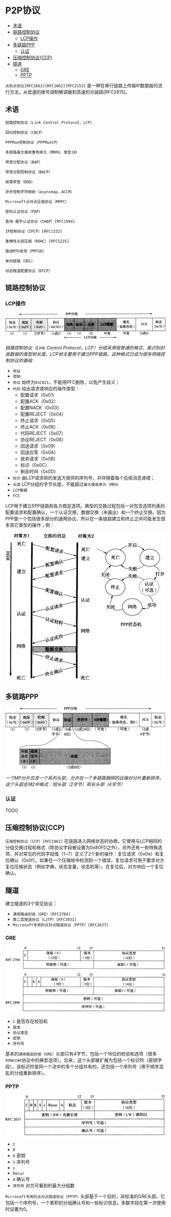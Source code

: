 # P2P协议

<!-- vim-markdown-toc GFM -->

* [术语](#术语)
* [链路控制协议](#链路控制协议)
    - [LCP操作](#lcp操作)
* [多链路PPP](#多链路ppp)
    - [认证](#认证)
* [压缩控制协议(CCP)](#压缩控制协议ccp)
* [隧道](#隧道)
    - [GRE](#gre)
    - [PPTP](#pptp)

<!-- vim-markdown-toc -->



`点到点协议[RFC1661][RFC1662][RFC2153]` 是一种在串行链路上传输IP数据报的流行方法，从低速的拨号调制解调器到高速的光链路[RFC2615]。



## 术语

`链路控制协议（Link Control Protocol，LCP）`

`回叫控制协议（CBCP）`

`PPPMux控制协议（PPPMuxCP）`

`多链路最大接收重构单元（MRRU，类型18）`

`带宽分配协议（BAP）`

`带宽分配控制协议（BACP）`

`按需带宽（BOD）`

`异步控制字符映射（asyncmap，ACCM）`

`Microsoft点对点压缩协议（MPPC）`

`密码认证协议（PAP）`

`查询-握手认证协议（CHAP）[RFC1994]`

`IP控制协议（IPCP）[RFC1332]`

`鲁棒性头部压缩（ROHC）[RFC5225]`

`路径MTU发现（PMTUD）`

`单向链路（UDL）`

`动态隧道配置协议（DTCP）`



## 链路控制协议

### LCP操作

![p2p_lcp_group](res/p2p_lcp_group.png)

*链路控制协议（Link Control Protocol，LCP）分组采用很普通的格式，能识别封装数据的类型和长度。LCP帧主要用于建立PPP链路，这种格式已成为很多网络控制协议的基础*

- `地址` 
- `控制`
- `协议` 始终为`0xC021`，不能用PFC删除，以免产生歧义；
- `代码` 给出请求或响应的操作类型：
  - 配置请求（0x01）
  - 配置ACK（0x02）
  - 配置NACK（0x03）
  - 配置REJECT（0x04）
  - 终止请求（0x05）
  - 终止ACK（0x06）
  - 代码REJECT（0x07）
  - 协议REJECT（0x08）
  - 回送请求（0x09）
  - 回送应答（0x0A）
  - 放弃请求（0x0B）
  - 标识（0x0C）
  - 剩余时间（0x0D）
- `标识` 由LCP请求帧的发送方提供的序列号，并伴随着每个后续消息递增；
- `长度` LCP分组的字节长度，不能超过`最大接收单元（MRU）`
- `LCP数据`
- `FCS`

LCP用于建立PPP链路和各方商定选项。典型的交换过程包括一对包含选项列表的配置请求和配置确认，一个认证交换，数据交换（未画出）和一个终止交换。因为PPP是一个包括很多部分的通用协议，所以在一条链路建立和终止之间可能发生很多其它类型的操作；例：

![p2p_lcp_example](res/p2p_lcp_example.png)



## 多链路PPP

![p2p_ppp](res/p2p_ppp.png)

*一个MP分片包含一个系列头部，允许在一个多链路捆绑的远端对分片重新排序。这个头部支持2中格式：短头部（2字节）和长头部（4字节）*

### 认证

TODO



## 压缩控制协议(CCP)

`压缩控制协议（CCP）[RFC1962]` 在链路进入网络状态时协商，它使用与LCP相同的分组交换过程和格式（除协议字段被设置为0x80FD之外），另外还有一些特殊选项，并对常见的代码字段值（1~7）定义了2个新的操作：复位请求（0x0e）和复位确认（0x0f）。如果在一个压缩帧中检测到一个错误，复位请求可用于要求对方复位压缩状态（例如字典，状态变量，状态机等）。在复位后，对方响应一个复位确认。



## 隧道

建立隧道的3个常见协议：

- `通用路由封装（GRE）[RFC2784]`
- `第二层隧道协议（L2TP）[RFC3931]`
- `Microsoft专用的点对点隧道协议（PPTP）[RFC2637]`

### GRE

![p2p_gre](res/p2p_gre.png)

- `C` 是否存在校验和
- `版本`
- `协议类型`
- `密钥`
- `序列号`

基本的`通用路由封装（GRE）`头部只有4字节，包括一个16位的检验和选项（很多Internet协议中的典型选项）。后来，这个头部被扩展为包括一个标识符（密钥字段），该标识符是同一个流中的多个分组共有的，还包括一个序列号（用于顺序混乱的分组重新排序）。

### PPTP

![p2p_pptp](res/p2p_pptp.png)

- `C`
- `R`
- `K` 密钥
- `S` 序列号
- `s`
- `Recur`
- `A` 确认号
- `序列号` 对方可看到的最大分组数

`Microsoft专用的点对点隧道协议（PPTP）`头部基于一个旧的，非标准的GRE头部。它包括一个序列号，一个累积的分组确认号和一些标识信息。多数字段在第一次使用时设置为0。
